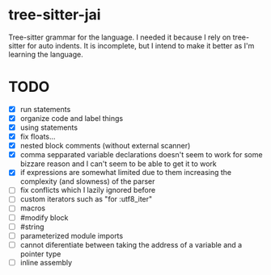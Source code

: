 # tree-sitter-jai
Tree-sitter grammar for the language. I needed it because I rely on tree-sitter for
auto indents. It is incomplete, but I intend to make it better as I'm learning the
language.

# TODO
- [x] run statements
- [x] organize code and label things
- [x] using statements
- [x] fix floats...
- [x] nested block comments (without external scanner)
- [x] comma sepparated variable declarations doesn't seem to work for some bizzare reason and I can't seem to be able to get it to work
- [x] if expressions are somewhat limited due to them increasing the complexity (and slowness) of the parser
- [ ] fix conflicts which I lazily ignored before
- [ ] custom iterators such as "for :utf8_iter"
- [ ] macros
- [ ] #modify block
- [ ] #string
- [ ] parameterized module imports
- [ ] cannot diferentiate between taking the address of a variable and a pointer type
- [ ] inline assembly
